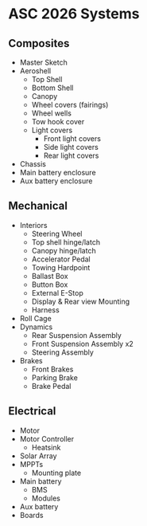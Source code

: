 # ASC 2026 Systems

## Composites

* Master Sketch
* Aeroshell
  * Top Shell
  * Bottom Shell
  * Canopy&#x20;
  * Wheel covers (fairings)
  * Wheel wells
  * Tow hook cover
  * Light covers
    * Front light covers
    * Side light covers
    * Rear light covers
* Chassis
* Main battery enclosure
* Aux battery enclosure

## Mechanical

* Interiors
  * Steering Wheel
  * Top shell hinge/latch
  * Canopy hinge/latch
  * Accelerator Pedal
  * Towing Hardpoint
  * Ballast Box
  * Button Box
  * External E-Stop
  * Display & Rear view Mounting
  * Harness
* Roll Cage
* Dynamics
  * Rear Suspension Assembly
  * Front Suspension Assembly x2
  * Steering Assembly
* Brakes
  * Front Brakes
  * Parking Brake
  * Brake Pedal

## Electrical

* Motor&#x20;
* Motor Controller&#x20;
  * Heatsink
* Solar Array
* MPPTs
  * Mounting plate
* Main battery
  * BMS
  * Modules
* Aux battery
* Boards
